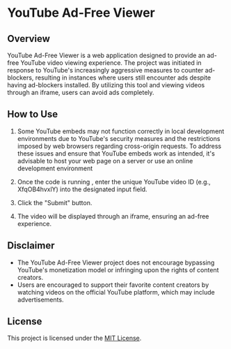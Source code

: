 # YouTube Ad-Free Viewer

## Overview

YouTube Ad-Free Viewer is a web application designed to provide an ad-free YouTube video viewing experience. The project was initiated in response to YouTube's increasingly aggressive measures to counter ad-blockers, resulting in instances where users still encounter ads despite having ad-blockers installed. By utilizing this tool and viewing videos through an iframe, users can avoid ads completely.

## How to Use

1. Some YouTube embeds may not function correctly in local development environments due to YouTube's security measures and the restrictions imposed by web browsers regarding cross-origin requests. To address these issues and ensure that YouTube embeds work as intended, it's advisable to host your web page on a server or use an online development environment

2. Once the code is running , enter the unique YouTube video ID (e.g., XfqOB4hvxlY) into the designated input field.
3. Click the "Submit" button.
4. The video will be displayed through an iframe, ensuring an ad-free experience.

## Disclaimer

- The YouTube Ad-Free Viewer project does not encourage bypassing YouTube's monetization model or infringing upon the rights of content creators.
- Users are encouraged to support their favorite content creators by watching videos on the official YouTube platform, which may include advertisements.

## License

This project is licensed under the [MIT License](LICENSE).
